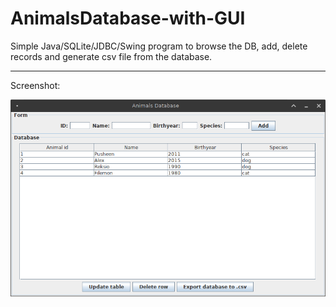 # AnimalsDatabase-with-GUI
Simple Java/SQLite/JDBC/Swing program to browse the DB, add, delete records and generate csv file from the database.
***********
Screenshot:


![screenshot](https://github.com/rabarbar362/AnimalsDatabase-with-GUI/blob/master/screenshotv2.png)
